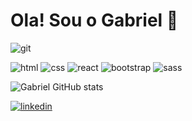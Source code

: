 # Ola! Sou o Gabriel 👋

<img align="center" alt="git" src="https://c.tenor.com/Ij_hMmJ3d_8AAAAC/neon-retro.gif">

![html](https://img.shields.io/badge/HTML-239120?style=for-the-badge&logo=html5&logoColor=white) ![css](https://img.shields.io/badge/CSS-239120?&style=for-the-badge&logo=css3&logoColor=white)
![react](https://img.shields.io/badge/React-20232A?style=for-the-badge&logo=react&logoColor=61DAFB) ![bootstrap](https://img.shields.io/badge/Bootstrap-563D7C?style=for-the-badge&logo=bootstrap&logoColor=white) ![sass](https://img.shields.io/badge/Sass-CC6699?style=for-the-badge&logo=sass&logoColor=white)


![Gabriel GitHub stats](https://github-readme-stats.vercel.app/api?username=lsgabriel&show_icons=true&theme=radical)

[![linkedin](https://img.shields.io/badge/LinkedIn-0077B5?style=for-the-badge&logo=linkedin&logoColor=white)](https://www.linkedin.com/in/gabriel-henrique-bb9306137/)
